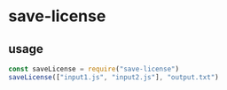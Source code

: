 # save-license

## usage

```js
const saveLicense = require("save-license")
saveLicense(["input1.js", "input2.js"], "output.txt")
```
